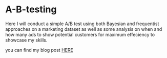 # A-B-testing
Here I will conduct a simple A/B test using both Bayesian and frequentist approaches on a marketing dataset as well as some analysis on when and how many ads to show potential customers for maximum effeciency to showcase my skills.

you can find my blog post <a href="https://medium.com/@blake.chobanian/to-ad-or-not-to-ad-using-frequentist-and-bayesian-approaches-to-a-b-testing-b0e19cd58d20"> HERE </a>
